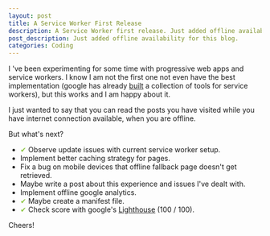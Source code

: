 ```yaml
---
layout: post
title: A Service Worker First Release
description: A Service Worker first release. Just added offline availability for this blog
post_description: Just added offline availability for this blog.
categories: Coding
---
```


I 've been experimenting for some time with progressive web apps and service workers. I know I am not the first one not even have the best implementation (google has already [built](https://github.com/GoogleChrome/sw-toolbox) a collection of tools for service workers), but this works and I am happy about it.

I just wanted to say that you can read the posts you have visited while you have internet connection available, when you are offline.

But what's next?

* <span class="check">✔</span> Observe update issues with current service worker setup.
* Implement better caching strategy for pages.
* Fix a bug on mobile devices that offline fallback page doesn't get retrieved.
* Maybe write a post about this experience and issues I've dealt with.
* Implement offline google analytics.
* <span class="check">✔</span> Maybe create a manifest file.
* <span class="check">✔</span> Check score with google's [Lighthouse](https://chrome.google.com/webstore/detail/lighthouse/blipmdconlkpinefehnmjammfjpmpbjk?hl=en) (100 / 100).

Cheers!

<style>
    .check {
        color: #8fc847;
    }
</style>
